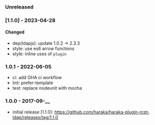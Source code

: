 ### Unreleased


### [1.1.0] - 2023-04-28

#### Changed

- dep(ldapjs): update 1.0.2 -> 2.3.3
- style: use es6 arrow functions
- style: inline uses of `plugin`


### 1.0.1 - 2022-06-05

- ci: add GHA ci workflow
- lint: prefer-template
- test: replace nodeunit with mocha


### 1.0.0 - 2017-09-__

- initial release
[1.1.0]: https://github.com/haraka/haraka-plugin-rcpt-ldap/releases/tag/1.1.0
